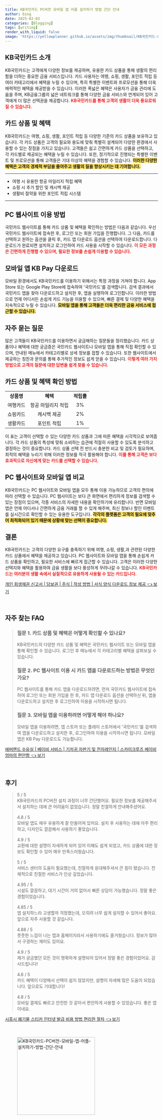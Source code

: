 ```yaml
---
title: KB국민카드 PC버전 모바일 앱 어플 설치하기 방법 간단 안내
author: bing
date: 2025-02-03
categories: [Blogging]
tags: [writing]
render_with_liquid: false
image: 'https://yellowplanner.github.io/assets/img/thumbnail/KB국민카드-PC버전-모바일-앱-어플-설치하기-방법-간단-안내.webp'
---
```



<h2 id='KB국민카드_소개'>KB국민카드 소개</h2>

<p>KB국민카드는 고객에게 다양한 정보를 제공하며, 유용한 카드 상품을 통해 생활의 편리함을 더하는 중요한 금융 서비스입니다. 카드 사용자는 여행, 쇼핑, 생활, 포인트 적립 등 여러 카테고리에서 혜택을 누릴 수 있으며, 특히 특별한 이벤트와 프로모션을 통해 더욱 매력적인 혜택을 제공받을 수 있습니다. 이러한 폭넓은 혜택은 사용자가 금융 관리에 도움을 주며, KB금융그룹의 넓은 네트워크를 통해 다양한 금융 서비스와 연계되어 있어 고객에게 더 많은 선택권을 제공합니다. <b><span style="color: #ee2323;">KB국민카드를 통해 고객의 생활이 더욱 풍요로워질 수 있습니다.</span></b></p>

<h2 id='카드_상품_및_혜택'>카드 상품 및 혜택</h2>

<p>KB국민카드는 여행, 쇼핑, 생활, 포인트 적립 등 다양한 기준의 카드 상품을 보유하고 있습니다. 각 카드 상품은 고객의 필요와 용도에 맞춰 특별히 설계되어 다양한 환경에서 사용할 수 있는 장점을 가지고 있습니다. 고객들은 쉽고 간편하게 카드 상품을 선택하고, 각 카드별로 제공되는 혜택을 누릴 수 있습니다. 또한, 정기적으로 진행되는 특별한 이벤트 및 프로모션을 통해 고객들은 기대 이상의 혜택을 경험할 수 있습니다. <b><span style="background-color: #ffe066;">이러한 다양한 혜택은 고객의 경제적 부담을 줄여주고 생활의 질을 향상시키는 데 기여합니다.</span></b></p>

<hr />

<ul>
    <li>여행 시 유용한 항공 마일리지 적립 혜택</li>
    <li>쇼핑 시 추가 할인 및 캐시백 제공</li>
    <li>생활비 절약을 위한 포인트 적립 시스템</li>
</ul>

<hr />

<h2 id='PC_웹사이트_이용_방법'>PC 웹사이트 이용 방법</h2>

<p>국민카드 웹사이트를 통해 카드 상품 및 혜택을 확인하는 방법은 다음과 같습니다. 우선 국민카드 웹사이트에 접속한 후, 로그인 또는 회원 가입을 진행합니다. 그 다음, 카드를 선택하고 원하는 옵션을 클릭 후, 카드 앱 다운로드 옵션을 선택하여 다운로드합니다. 다운로드가 완료되면 설치하고 로그인하여 카드 사용을 시작할 수 있습니다. <b><span style="color: #ee2323;">이 모든 과정은 간편하게 진행할 수 있으며, 필요한 정보를 손쉽게 이용할 수 있습니다.</span></b></p>

<h2 id='모바일_앱_KB_Pay_다운로드'>모바일 앱 KB Pay 다운로드</h2>

<p>모바일 환경에서도 KB국민카드를 이용하기 위해서는 특정 과정을 거쳐야 합니다. App Store 또는 Google Play Store에 접속하여 '국민카드'를 검색합니다. 검색 결과에서 국민카드 앱을 찾아 다운로드하고 설치한 후, 앱을 실행하여 로그인합니다. 이러한 방법으로 언제 어디서든 손쉽게 카드 기능을 이용할 수 있으며, 빠른 결제 및 다양한 혜택을 지속적으로 누릴 수 있습니다. <b><span style="background-color: #ffe066;">모바일 앱을 통해 고객들은 더욱 편리한 금융 서비스에 접근할 수 있습니다.</span></b></p>

<h2 id='자주_묻는_질문'>자주 묻는 질문</h2>

<p>많은 고객들이 KB국민카드를 이용하면서 궁금해하는 질문들을 정리했습니다. 카드 상품이나 혜택에 대한 궁금증은 국민카드 웹사이트나 모바일 앱을 통해 직접 확인할 수 있으며, 안내된 메뉴에서 카테고리별로 상세 정보를 접할 수 있습니다. 또한 웹사이트에서 제공하는 칭찬과 문의를 통해 추가적인 정보도 쉽게 얻을 수 있습니다. <b><span style="color: #ee2323;">이렇게 여러 가지 방법으로 고객의 질문에 대한 답변을 쉽게 찾을 수 있습니다.</span></b></p>

<h2 id='카드_상품_및_혜택_확인'>카드 상품 및 혜택 확인 방법</h2>

<table>
    <tr>
        <td style="text-align: center; height: 17px;"><b>상품명</b></td>
        <td style="text-align: center; height: 17px;"><b>혜택</b></td>
        <td style="text-align: center; height: 17px;"><b>적립률</b></td>
    </tr>
    <tr>
        <td style="text-align: center; height: 17px;">여행카드</td>
        <td style="text-align: center; height: 17px;">항공 마일리지 적립</td>
        <td style="text-align: center; height: 17px;">3%</td>
    </tr>
    <tr>
        <td style="text-align: center; height: 17px;">쇼핑카드</td>
        <td style="text-align: center; height: 17px;">캐시백 제공</td>
        <td style="text-align: center; height: 17px;">2%</td>
    </tr>
    <tr>
        <td style="text-align: center; height: 17px;">생활카드</td>
        <td style="text-align: center; height: 17px;">포인트 적립</td>
        <td style="text-align: center; height: 17px;">1%</td>
    </tr>
</table>

<p>이 표는 고객이 선택할 수 있는 다양한 카드 상품과 그에 따른 혜택을 시각적으로 보여줍니다. 각 카드 상품의 특성에 맞춰 소비하는 습관에 적절히 사용할 수 있도록 분석하고 결정하는 것이 중요합니다. 카드 상품 선택 전 반드시 충분한 비교 및 검토가 필요하며, 최적의 혜택을 누리기 위해 이러한 정보를 적극 활용해야 합니다. <b><span style="color: #ee2323;">이를 통해 고객은 보다 효과적으로 자신에게 맞는 카드를 선택할 수 있습니다.</span></b></p>

<h2 id='PC웹사이트와_모바일앱_비교'>PC 웹사이트와 모바일 앱 비교</h2>

<p>KB국민카드는 PC 웹사이트와 모바일 앱을 모두 통해 이용 가능하므로 고객의 편의에 따라 선택할 수 있습니다. PC 웹사이트는 보다 큰 화면에서 편리하게 정보를 검색할 수 있는 장점이 있으며, 각종 서비스의 자세한 내용을 확인하기에 유리합니다. 반면 모바일 앱은 언제 어디서나 간편하게 금융 거래를 할 수 있게 해주며, 최신 정보나 할인 이벤트를 실시간으로 확인할 수 있는 유용한 도구입니다. <b><span style="background-color: #ffe066;">각각의 플랫폼은 고객의 필요에 맞추어 최적화되어 있기 때문에 상황에 맞는 선택이 중요합니다.</span></b></p>

<h2 id='결론'>결론</h2>

<p>KB국민카드는 고객의 다양한 요구를 충족하기 위해 여행, 쇼핑, 생활,과 관련된 다양한 카드 상품에서 혜택을 제공하고 있습니다. PC 웹사이트와 모바일 앱을 통해 손쉽게 카드 상품을 확인하고, 필요한 서비스에 빠르게 접근할 수 있습니다. 고객은 이러한 다양한 선택지와 혜택을 활용하여 금융 생활을 보다 풍성하게 꾸려나갈 수 있습니다. <b><span style="color: #ee2323;">KB국민카드는 여러분의 생활 속에서 실질적으로 유용하게 사용될 수 있는 카드입니다.</span></b></p>


<p><a class="click-button" title="개인 회생채권 신고서 | 담보권 | 주식 | 작성 방법 | 서식 양식 다운로드 정보 제공" href="https://yellowplanner.github.io/posts/%EA%B0%9C%EC%9D%B8-%ED%9A%8C%EC%83%9D%EC%B1%84%EA%B6%8C-%EC%8B%A0%EA%B3%A0%EC%84%9C-%EB%8B%B4%EB%B3%B4%EA%B6%8C-%EC%A3%BC%EC%8B%9D-%EC%9E%91%EC%84%B1-%EB%B0%A9%EB%B2%95-%EC%84%9C%EC%8B%9D-%EC%96%91%EC%8B%9D-%EB%8B%A4%EC%9A%B4%EB%A1%9C%EB%93%9C-%EC%A0%95%EB%B3%B4-%EC%A0%9C%EA%B3%B5/" rel="dofollow">개인 회생채권 신고서 | 담보권 | 주식 | 작성 방법 | 서식 양식 다운로드 정보 제공 👈 보기</a></p><br>
<h2 id='자주_찾는_FAQ'>자주 찾는 FAQ</h2>
<div itemscope="" itemtype="https://schema.org/FAQPage"> 
<blockquote> 
<div itemscope="" itemprop="mainEntity" itemtype="https://schema.org/Question"> 
<h3 itemprop="name">질문 1. 카드 상품 및 혜택은 어떻게 확인할 수 있나요? </h3> 
<div itemscope="" itemprop="acceptedAnswer" itemtype="https://schema.org/Answer"> 
<span itemprop="text"> 
<p>KB국민카드의 다양한 카드 상품 및 혜택은 국민카드 웹사이트 또는 모바일 앱을 통해 확인할 수 있습니다. 로그인 후 메뉴에서 각 카테고리별 혜택을 살펴보실 수 있습니다.</p> 
</span> 
</div> 
</div> 

<div itemscope="" itemprop="mainEntity" itemtype="https://schema.org/Question"> 
<h3 itemprop="name">질문 2. PC 웹사이트 이용 시 카드 앱을 다운로드하는 방법은 무엇인가요? </h3> 
<div itemscope="" itemprop="acceptedAnswer" itemtype="https://schema.org/Answer"> 
<span itemprop="text"> 
<p>PC 웹사이트를 통해 카드 앱을 다운로드하려면, 먼저 국민카드 웹사이트에 접속하여 로그인 또는 회원 가입을 한 후, 카드 앱 다운로드 옵션을 선택하신 뒤, 앱을 다운로드하고 설치한 후 로그인하여 이용을 시작하시면 됩니다.</p> 
</span> 
</div> 
</div> 

<div itemscope="" itemprop="mainEntity" itemtype="https://schema.org/Question"> 
<h3 itemprop="name">질문 3. 모바일 앱을 이용하려면 어떻게 해야 하나요?</h3> 
<div itemscope="" itemprop="acceptedAnswer" itemtype="https://schema.org/Answer"> 
<span itemprop="text"> 
<p>모바일 앱을 이용하려면, 앱 스토어 또는 플레이 스토어에서 '국민카드'를 검색하여 앱을 다운로드하고 설치한 후, 로그인하여 이용을 시작하시면 됩니다. 모바일 앱은 KB Pay 다운로드도 가능합니다.</p> 
</span> 
</div> 
</div> 
</blockquote> 
</div>
<p><a class="click-button" title="에버랜드 수유실 | 베이비 서비스 | 기저귀 자판기 및 전자레인지 | 스카이크루즈 베이비 엄마의 편안함" href="https://yellowplanner.github.io/posts/%EC%97%90%EB%B2%84%EB%9E%9C%EB%93%9C-%EC%88%98%EC%9C%A0%EC%8B%A4-%EB%B2%A0%EC%9D%B4%EB%B9%84-%EC%84%9C%EB%B9%84%EC%8A%A4-%EA%B8%B0%EC%A0%80%EA%B7%80-%EC%9E%90%ED%8C%90%EA%B8%B0-%EB%B0%8F-%EC%A0%84%EC%9E%90%EB%A0%88%EC%9D%B8%EC%A7%80-%EC%8A%A4%EC%B9%B4%EC%9D%B4%ED%81%AC%EB%A3%A8%EC%A6%88-%EB%B2%A0%EC%9D%B4%EB%B9%84-%EC%97%84%EB%A7%88%EC%9D%98-%ED%8E%B8%EC%95%88%ED%95%A8/" rel="dofollow">에버랜드 수유실 | 베이비 서비스 | 기저귀 자판기 및 전자레인지 | 스카이크루즈 베이비 엄마의 편안함 👈 보기</a></p><br>
<h2 id='후기'>후기</h2>
<div itemscope itemtype="https://schema.org/Product">
  <blockquote>
  <div itemprop="review" itemscope itemtype="https://schema.org/Review">
      <div itemprop="reviewRating" itemscope itemtype="https://schema.org/Rating"> <span itemprop="ratingValue">5</span> / <span itemprop="bestRating">5</span> </div>
      <span itemprop="reviewBody">KB국민카드의 PC버전 설치 과정이 너무 간단했어요. 필요한 정보를 제공해주셔서 설치하는 데에 큰 어려움이 없었습니다. 정말 친절하게 안내해주셨어요.</span>
  </div>
  <br>
  <div itemprop="review" itemscope itemtype="https://schema.org/Review">
      <div itemprop="reviewRating" itemscope itemtype="https://schema.org/Rating"> <span itemprop="ratingValue">4.8</span> / <span itemprop="bestRating">5</span> </div>
      <span itemprop="reviewBody">모바일 앱도 매우 유용하게 잘 만들어져 있어요. 설치 후 사용하는 데에 아주 편리하고, 디자인도 깔끔해서 사용하기 좋았습니다.</span>
  </div>
  <br>
  <div itemprop="review" itemscope itemtype="https://schema.org/Review">
      <div itemprop="reviewRating" itemscope itemtype="https://schema.org/Rating"> <span itemprop="ratingValue">4.9</span> / <span itemprop="bestRating">5</span> </div>
      <span itemprop="reviewBody">교환에 대한 설명이 자세하게 되어 있어 이해도 쉽게 되었고, 카드 상품에 대한 정보도 확인할 수 있어 매우 만족스러웠습니다.</span>
  </div>
  <br>
  <div itemprop="review" itemscope itemtype="https://schema.org/Review">
      <div itemprop="reviewRating" itemscope itemtype="https://schema.org/Rating"> <span itemprop="ratingValue">5</span> / <span itemprop="bestRating">5</span> </div>
      <span itemprop="reviewBody">서비스 센터의 도움이 필요했는데, 친절하게 응대해주셔서 큰 힘이 됐습니다. 전체적으로 친절한 서비스가 인상 깊었습니다.</span>
  </div>
  <br>
  <div itemprop="review" itemscope itemtype="https://schema.org/Review">
      <div itemprop="reviewRating" itemscope itemtype="https://schema.org/Rating"> <span itemprop="ratingValue">4.95</span> / <span itemprop="bestRating">5</span> </div>
      <span itemprop="reviewBody">시설도 깔끔하고, 대기 시간이 거의 없어서 빠른 상담이 가능했습니다. 정말 좋은 경험이었습니다.</span>
  </div>
  <br>
  <div itemprop="review" itemscope itemtype="https://schema.org/Review">
      <div itemprop="reviewRating" itemscope itemtype="https://schema.org/Rating"> <span itemprop="ratingValue">4.85</span> / <span itemprop="bestRating">5</span> </div>
      <span itemprop="reviewBody">앱 설치하느라 고생할까 걱정했는데, 오히려 너무 쉽게 설치할 수 있어서 좋아요. 앞으로 자주 사용할 것 같습니다.</span>
  </div>
  <br>
  <div itemprop="review" itemscope itemtype="https://schema.org/Review">
      <div itemprop="reviewRating" itemscope itemtype="https://schema.org/Rating"> <span itemprop="ratingValue">4.88</span> / <span itemprop="bestRating">5</span> </div>
      <span itemprop="reviewBody">풋풋한 느낌이 나는 앱과 홈페이지라서 사용하기에도 즐거웠습니다. 정보가 많아서 구경하는 재미도 있어요.</span>
  </div>
  <br>
  <div itemprop="review" itemscope itemtype="https://schema.org/Review">
      <div itemprop="reviewRating" itemscope itemtype="https://schema.org/Rating"> <span itemprop="ratingValue">4.9</span> / <span itemprop="bestRating">5</span> </div>
      <span itemprop="reviewBody">제가 궁금했던 모든 것이 명확하게 설명되어 있어서 정말 좋은 경험이었어요. 감사드립니다!</span>
  </div>
  <br>
  <div itemprop="review" itemscope itemtype="https://schema.org/Review">
      <div itemprop="reviewRating" itemscope itemtype="https://schema.org/Rating"> <span itemprop="ratingValue">4.6</span> / <span itemprop="bestRating">5</span> </div>
      <span itemprop="reviewBody">카드 혜택이 다양해서 선택이 쉽지 않았지만, 설명이 자세해 많은 도움이 되었습니다. 앞으로도 기대합니다!</span>
  </div>
  <br>
  <div itemprop="review" itemscope itemtype="https://schema.org/Review">
      <div itemprop="reviewRating" itemscope itemtype="https://schema.org/Rating"> <span itemprop="ratingValue">4.8</span> / <span itemprop="bestRating">5</span> </div>
      <span itemprop="reviewBody">모바일 결제도 빠르고 안전한 것 같아서 편안하게 사용할 수 있었습니다. 좋은 앱이네요.</span>
  </div>
  </blockquote>
</div>
<p><a class="click-button" title="시흥시 폐기물 스티커 인터넷 발급 비용 방법 편리한 절차" href="https://yellowplanner.github.io/posts/%EC%8B%9C%ED%9D%A5%EC%8B%9C-%ED%8F%90%EA%B8%B0%EB%AC%BC-%EC%8A%A4%ED%8B%B0%EC%BB%A4-%EC%9D%B8%ED%84%B0%EB%84%B7-%EB%B0%9C%EA%B8%89-%EB%B9%84%EC%9A%A9-%EB%B0%A9%EB%B2%95-%ED%8E%B8%EB%A6%AC%ED%95%9C-%EC%A0%88%EC%B0%A8/" rel="dofollow">시흥시 폐기물 스티커 인터넷 발급 비용 방법 편리한 절차 👈 보기</a></p><br>
<figure class="image"><img src="https://yellowplanner.github.io/assets/img/thumbnail/KB국민카드-PC버전-모바일-앱-어플-설치하기-방법-간단-안내.webp" alt="KB국민카드-PC버전-모바일-앱-어플-설치하기-방법-간단-안내" width="256" height="256"></figure>
